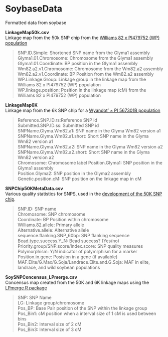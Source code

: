 # SoybaseData
Formatted data from soybase  

**LinkageMap50k.csv**  
Linkage map from the 50k SNP chip from the [Williams 82 x PI479752 (WP) population](https://www.ncbi.nlm.nih.gov/pmc/articles/PMC4704267/)  
> SNP.ID.Simple: Shortened SNP name from the Glyma1 assembly  
> Glyma1.01.Chromosome: Chromosome from the Glyma1 assembly  
> Glyma1.01.Coordinate: BP position in the Glyma1 assembly  
> Wm82.a2.v1.Chromosome: Chromosome from the Wm82.a2 assembly  
> Wm82.a2.v1.Coordinate: BP Position from the Wm82.a2 assembly  
> WP.Linkage.Group: Linkage group in the linkage map from the Williams 82 x PI479752 (WP) population  
> WP.linkage.position: Position in the linkage map (cM) from the Williams 82 x PI479752 (WP) population  

**LinkageMap6K**  
Linkage map from the 6k SNP chip for a [Wyandot’ × PI 567301B population](https://link.springer.com/article/10.1007%2Fs11032-015-0209-5) 
> Reference.SNP.ID.rs:Reference SNP id    
> Submitted.SNP.ID.ss: Submitted SNP id  
> SNPName.Glyma.Wm82.a1: SNP name in the Glyma Wm82 version a1  
> SNPName.Glyma.Wm82.a1.short: Short SNP name in the Glyma Wm82 version a1  
> SNPName.Glyma.Wm82.a2: SNP name in the Glyma Wm82 version a2    
> SNPName.Glyma.Wm82.a2.short: Short SNP name in the Glyma Wm82 version a2    
> Chromosome: Chromosome label 
> Position.Glyma1: SNP position in the Glyma1 assembly    
> Position.Glyma2: SNP position in the Glyma2 assembly
> Genetic.position.cM: SNP position on the linkage map in cM  

**SNPChip50KMetaData.csv**  
Various quality statistics for SNPS, used in the [development of the 50K SNP chip](https://journals.plos.org/plosone/article?id=10.1371/journal.pone.0054985#).  
> SNP.ID: SNP name  
> Chromosome: SNP chromosome  
> Coordinate: BP Position within chromosome  
> Williams.82.allele: Primary allele  
> Alternative.allele: Alternative allele  
> sequence.flanking.SNP_60bp: SNP flanking sequence
> Bead.type.success.Y_N: Bead success? (Yes/no)
> Priority.group/SNP.score/Index.score: SNP quality measures    
> Polymorphism: Y/N indicator of polymrphism for a marker  
> Position.in.gene: Posision in a gene (if available)  
> MAF.Elite/G.Max/G.Soja/Landrace.Elite.and.G.Soja: MAF in elite, landrace, and wild soybean populations






**SoySNPConcensus_LPmerge.csv**  
Concensus map created from the 50K and 6K linkage maps using the [LPmerge R package](https://academic.oup.com/bioinformatics/article/30/11/1623/284175)    
> SNP: SNP Name  
> LG: Linkage group/chromosome  
> Pos_BP: Base Pair position of the SNP within the linkage group  
> Pos_Bin1: cM position when a interval size of 1 cM is used between bins  
> Pos_Bin2: Interval size of 2 cM  
> Pos_Bin3: Interval size of 3 cM  
